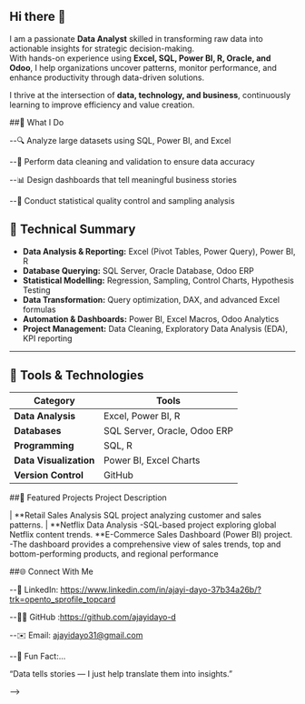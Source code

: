 ## Hi there 👋
I am a passionate **Data Analyst** skilled in transforming raw data into actionable insights for strategic decision-making.  
With hands-on experience using **Excel, SQL, Power BI, R, Oracle, and Odoo**, I help organizations uncover patterns, monitor performance, and enhance productivity through data-driven solutions.  

I thrive at the intersection of **data, technology, and business**, continuously learning to improve efficiency and value creation.


##🧠 What I Do

--🔍 Analyze large datasets using SQL, Power BI, and Excel

--🧹 Perform data cleaning and validation to ensure data accuracy

--📊 Design dashboards that tell meaningful business stories

--🧮 Conduct statistical quality control and sampling analysis

## 🧠 Technical Summary  

- **Data Analysis & Reporting:** Excel (Pivot Tables, Power Query), Power BI, R  
- **Database Querying:** SQL Server, Oracle Database, Odoo ERP  
- **Statistical Modelling:** Regression, Sampling, Control Charts, Hypothesis Testing  
- **Data Transformation:** Query optimization, DAX, and advanced Excel formulas  
- **Automation & Dashboards:** Power BI, Excel Macros, Odoo Analytics  
- **Project Management:** Data Cleaning, Exploratory Data Analysis (EDA), KPI reporting  

---

## 🧰 Tools & Technologies  

| Category | Tools |
|-----------|--------|
| **Data Analysis** | Excel, Power BI, R |
| **Databases** | SQL Server, Oracle, Odoo ERP |
| **Programming** | SQL, R |
| **Data Visualization** | Power BI, Excel Charts |
| **Version Control** | GitHub |

##🧩 Featured Projects Project	Description

| **Retail Sales Analysis
	SQL project analyzing customer and sales patterns.
| **Netflix Data Analysis
	-SQL-based project exploring global Netflix content trends.
	**E-Commerce Sales Dashboard (Power BI) project.
	-The dashboard provides a comprehensive view of sales trends, top and bottom-performing products, and regional performance


##🌐 Connect With Me

--💼 LinkedIn: https://www.linkedin.com/in/ajayi-dayo-37b34a26b/?trk=opento_sprofile_topcard

--🧑‍💻 GitHub :https://github.com/ajayidayo-d

--✉️ Email: ajayidayo31@gmail.com

--🌟 Fun Fact:...

“Data tells stories — I just help translate them into insights.”

-->


